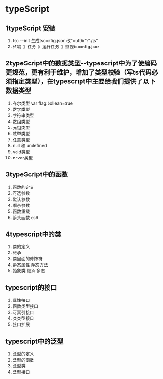 # typeScript
## 1typeScript 安装
1. tsc --init 生成tsconfig.json  改"outDir":"./js"
2. 终端-》任务-》运行任务-》监视tsconfig.json
## 2typeScript中的数据类型--typescript中为了使编码更规范，更有利于维护，增加了类型校验（写ts代码必须指定类型），在typescript中主要给我们提供了以下数据类型
1. 布尔类型
    var flag:bollean=true
2. 数字类型
3. 字符串类型
4. 数组类型
5. 元组类型
6. 枚举类型
7. 任意类型
8. null 和 undefined
9. void类型
10. never类型

## 3typeScript中的函数
1. 函数的定义
2. 可选参数
3. 默认参数
4. 剩余参数
5. 函数重载
6. 箭头函数 es6

## 4typescript中的类
1. 类的定义
2. 继承
3. 类里面的修饰符
4. 静态属性 静态方法
5. 抽象类 继承 多态

## typescript的接口
<!-- 接口的作用：在面向对象编程中，接口是一种规范的定义，它定义了行为和动作的规范，在程序设计里面，接口起到了一种限制和规范的作用。接口定义了某一批类所需要遵守的规范，接口不关心这些类的内部状态数据，也不关心这些类里方法的实现细节，它只规定这批类里必须提供某些方法，提供这些方法的类可以满足实际需要。typescript中的接口类似于Java，同时还增加了更灵活的接口类型，包括属性、函数、可索引和类等 -->
1. 属性接口
2. 函数类型接口
3. 可索引接口
4. 类类型接口
5. 接口扩展

## typescript中的泛型
<!-- 泛型：软件工程中，我们不仅要创建一致的定义良好的API，同时也要考虑可重用性。组件不仅能够支持当前的数据类型，同时也能支持未来的数据类型，这在创建大型系统时为你提供了十分灵活的功能
通俗理解：泛型就是解决类 接口 方法的复用性、以及对不特定数据类型的支持 -->
1. 泛型的定义
2. 泛型的函数
3. 泛型类
4. 泛型接口
  
